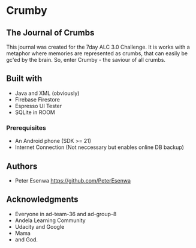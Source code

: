 # Crumby
## The Journal of Crumbs
This journal was created for the 7day ALC 3.0 Challenge. It is works with a metaphor where memories are represented as crumbs, that can easily be gc'ed by the brain. So, enter Crumby - the saviour of all crumbs.

## Built with
* Java and XML (obviously)
* Firebase Firestore
* Espresso UI Tester
* SQLite in ROOM

### Prerequisites
* An Android phone (SDK >= 21)
* Internet Connection (Not neccessary but enables online DB backup)

## Authors
* Peter Esenwa https://github.com/PeterEsenwa

## Acknowledgments
* Everyone in ad-team-36 and ad-group-8
* Andela Learning Community
* Udacity and Google
* Mama
* and God.
